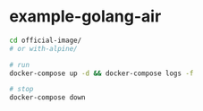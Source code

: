 # example-golang-air

```sh
cd official-image/
# or with-alpine/

# run
docker-compose up -d && docker-compose logs -f

# stop
docker-compose down
```
